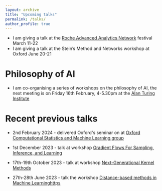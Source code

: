 ```yaml
---
layout: archive
title: "Upcoming talks"
permalink: /talks/
author_profile: true
---
```




* I am giving a talk at the [Roche Advanced Analytics Network](https://careers.roche.com/global/en/ch-raan-program) festival March 11-22
* I am giving a talk at the Stein’s Method and Networks workshop at Oxford June 20-21


Philosophy of AI
======
* I am co-organising a series of workshops on the philosophy of AI, the next meeting is on Friday 16th February, 4-5.30pm at the [Alan Turing Institute](https://www.turing.ac.uk)

Recent previous talks
======
* 2nd February 2024 - delivered Oxford's seminar on at [Oxford Computational Statistics and Machine Learning group](https://csml.stats.ox.ac.uk/)
  
* 1st December 2023 - talk at workshop [Gradient Flows For Sampling, Inference, and Learning](https://rss.org.uk/training-events/events/events-2023/sections/gradient-flows-for-sampling,-inference,-and-learni/#eventoverview)
  
* 17th-19th October 2023 - talk at workshop [Next-Generational 
Kernel Methods](https://sites.google.com/view/ngkm-2023/home)

* 27th-28th June 2023 - talk the workshop [Distance-based methods
in Machine Learninghttps](https://dbmml.github.io/)


